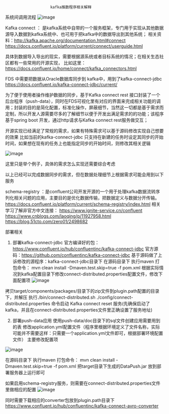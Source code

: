                         kafka推数程序相关解释



系统间调用流程
 ![image](https://user-images.githubusercontent.com/3348645/196103616-a7831146-9db4-4447-9513-2ae643424906.png)


Kafka connect ： 是kafka系统中自带的一个服务框架，专门用于实现从其他数据源导入数据到kafka系统中、也可用于把kafka中的数据导出到其他系统；
 相关资料：http://kafka.apache.org/documentation.html#connect
https://docs.confluent.io/platform/current/connect/userguide.html

具体到数据导入导出的现实，需要根据源系统或者目标系统的情况；在相关生态社区都有一些常用的开源实现，
比如这里：https://docs.confluent.io/home/connect/kafka_connectors.html

FDS 中需要把数据从Oracle数据库同步到 kafka中，用到了kafka-connect-jdbc
https://docs.confluent.io/kafka-connect-jdbc/current/

为了便于使用者操作维护数据的同步，基于Kafka connect rest 接口封装了一个后台程序（push-data），同时在FDS可视化里有对应的界面来完成相关功能的调用；封装的目的是简化配置，标准化操作，屏蔽细节，当然这一切都是基于需求而定制，所以开发人源需要尽多的了解细节以便于开发出满足需求的的功能；该程序基于spring boot 开发，通过http请求与Kafka connect rest服务做交互；

开源实现已经满足了常规的需求，如果有特殊需求可以基于源码修改实现自己想要的效果
比如当前的kafka-connect-jdbc   只支持在新建的任务时设定其同步的开始时间，如果想在现有的任务上也能指定同步的开始时间，则修改其相关逻辑


 ![image](https://user-images.githubusercontent.com/3348645/196103864-493895d7-f5e8-4378-9ac0-14c39236bdbe.png)
 

这里只是举个例子，具体的需求怎么实现还需要综合考虑

以上已经可以完成数据同步的需求，但在数据处理细节上根据需求可能会用到以下服务

schema-registry ：是confluent公司开发开源的一个用于处理kafka数据流转序列化相关问题的应用，主要目的是优化数据传输，把数据定义与数据分开传输。
https://docs.confluent.io/platform/current/schema-registry/index.html
相关学习了解非官方中文连接：
https://www.ignite-service.cn/confluent
https://www.cnblogs.com/laoqing/p/11927958.html
https://blog.51cto.com/zero01/2498682



部署相关

1. 部署kafka-connect-jdbc
   官方编译好的包：https://www.confluent.io/hub/confluentinc/kafka-connect-jdbc
   官方源码：https://github.com/confluentinc/kafka-connect-jdbc
   基于源码做了上诉修改的源程序：kafka-connect-jdbc目录下
   在源码目录下 执行maven 打包命令：
mvn clean install -Dmaven.test.skip=true -f pom.xml
根据实际情况到kafka配置目录下修改connect-distributed.properties配置文件，修改下面配置项
 ![image](https://user-images.githubusercontent.com/3348645/196103750-52856b88-3f05-4e9b-afb1-46e418c75287.png)

拷贝target/components/packages/目录下的zip文件到plugin.path配置的目录下，并解压
执行./bin/connect-distributed.sh ./config/connect-distributed.properties 命令启动
Kafka connect reset 服务(先确保启动了kafka，并且在connect-distributed.properties文件里正确设置了服务地址)

2. 部署push-data应用
使用push-data/doc目录下的sql文件创建应用需要用到的表
修改application.yml配置文件（程序里根据环境定义了文件名称，实际可能并不需要这样：只需要一个application.yml文件即可，根据部署环境配置文件）
主要修改配置项
 
![image](https://user-images.githubusercontent.com/3348645/196103657-49d66918-52f8-4435-bc64-a561a3b6505e.png)


在源码目录下 执行maven 打包命令：
mvn clean install -Dmaven.test.skip=true -f pom.xml
把target目录下生成的DataPush.jar 放到部署服务器上运行即可



如果启用schema-registry服务，则需要在connect-distributed.properties文件里做相应的配置
 ![image](https://user-images.githubusercontent.com/3348645/196103691-c934b27f-92fb-4bc7-9d30-37cec4193797.png)

同时需要下载相应的converter包放到plugin.path目录下
https://www.confluent.io/hub/confluentinc/kafka-connect-avro-converter



